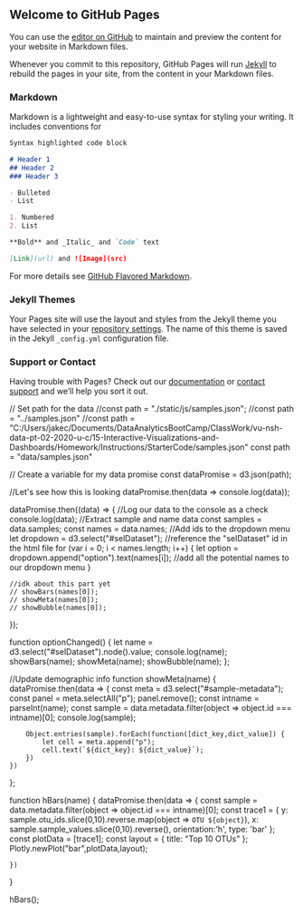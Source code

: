 ## Welcome to GitHub Pages

You can use the [editor on GitHub](https://github.com/cliftjc1/Clifton.PlotlyChallenge/edit/master/README.md) to maintain and preview the content for your website in Markdown files.

Whenever you commit to this repository, GitHub Pages will run [Jekyll](https://jekyllrb.com/) to rebuild the pages in your site, from the content in your Markdown files.

### Markdown

Markdown is a lightweight and easy-to-use syntax for styling your writing. It includes conventions for

```markdown
Syntax highlighted code block

# Header 1
## Header 2
### Header 3

- Bulleted
- List

1. Numbered
2. List

**Bold** and _Italic_ and `Code` text

[Link](url) and ![Image](src)
```

For more details see [GitHub Flavored Markdown](https://guides.github.com/features/mastering-markdown/).

### Jekyll Themes

Your Pages site will use the layout and styles from the Jekyll theme you have selected in your [repository settings](https://github.com/cliftjc1/Clifton.PlotlyChallenge/settings). The name of this theme is saved in the Jekyll `_config.yml` configuration file.

### Support or Contact

Having trouble with Pages? Check out our [documentation](https://help.github.com/categories/github-pages-basics/) or [contact support](https://github.com/contact) and we’ll help you sort it out.


// Set path for the data
//const path = "./static/js/samples.json";
//const path = "../samples.json"
//const path = "C:/Users/jakec/Documents/DataAnalyticsBootCamp/ClassWork/vu-nsh-data-pt-02-2020-u-c/15-Interactive-Visualizations-and-Dashboards/Homework/Instructions/StarterCode/samples.json"
const path = "data/samples.json"

// Create a variable for my data promise
const dataPromise = d3.json(path);

//Let's see how this is looking
dataPromise.then(data => console.log(data));


dataPromise.then((data) => {
    //Log our data to the console as a check
    console.log(data);
    //Extract sample and name data
    const samples = data.samples;
    const names = data.names;
    //Add ids to the dropdown menu
    let dropdown = d3.select("#selDataset"); //reference the "selDataset" id in the html file
    for (var i = 0; i < names.length; i++) {
        let option = dropdown.append("option").text(names[i]);  //add all the potential names to our dropdown menu
    }

    //idk about this part yet
    // showBars(names[0]);
    // showMeta(names[0]);
    // showBubble(names[0]);
});

function optionChanged() {
    let name = d3.select("#selDataset").node().value;
    console.log(name);
    showBars(name);
    showMeta(name);
    showBubble(name);
};

//Update demographic info
function showMeta(name) {
    dataPromise.then(data => {
        const meta = d3.select("#sample-metadata");
        const panel = meta.selectAll("p");
        panel.remove();
        const intname = parseInt(name);
        const sample = data.metadata.filter(object => object.id === intname)[0];
        console.log(sample);

        Object.entries(sample).forEach(function([dict_key,dict_value]) {
            let cell = meta.append("p");
            cell.text(`${dict_key}: ${dict_value}`);
        })
    })
};


function hBars(name) {
    dataPromise.then(data => {
        const sample = data.metadata.filter(object => object.id === intname)[0];
        const trace1 = {
                y: sample.otu_ids.slice(0,10).reverse.map(object => `OTU ${object}`),
                x: sample.sample_values.slice(0,10).reverse(),
                orientation:'h',
                type: 'bar'
        };
        const plotData = [trace1];
        const layout = {
            title: "Top 10 OTUs"
        };
        Plotly.newPlot("bar",plotData,layout);

    })
}

hBars();
